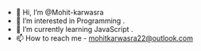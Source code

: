 - 👋 Hi, I’m @Mohit-karwasra
- 👀 I’m interested in Programming .
- 🌱 I’m currently learning JavaScript .
- 📫 How to reach me - mohitkarwasra22@outlook.com

<!---
Mohit-karwasra/Mohit-karwasra is a ✨ special ✨ repository because its `README.md` (this file) appears on your GitHub profile.
You can click the Preview link to take a look at your changes.
--->

